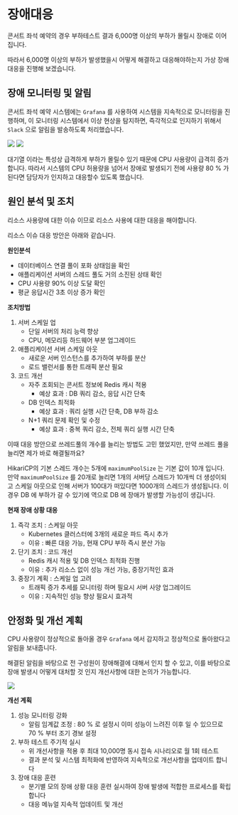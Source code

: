 # 장애대응

콘서트 좌석 예약의 경우 부하테스트 결과 6,000명 이상의 부하가 몰릴시 장애로 이어집니다.

따라서 6,000명 이상의 부하가 발생했을시 어떻게 해결하고 대응해야하는지 가상 장애 대응을 진행해 보겠습니다.

## 장애 모니터링 및 알림

콘서트 좌석 예약 시스템에는 `Grafana` 를 사용하여 시스템을 지속적으로 모니터링을 진행하며, 이 모니터링 시스템에서 이상 현상을 탐지하면,
즉각적으로 인지하기 위해서 `Slack` 으로 알림을 발송하도록 처리했습니다.

![](https://velog.velcdn.com/images/asdcz11/post/838ca8ae-ad99-4c07-8d54-339794cacc78/image.webp)
![](https://velog.velcdn.com/images/asdcz11/post/585bd365-c4b6-4fb2-a15b-b2b65e749f35/image.png)

대기열 이라는 특성상 급격하게 부하가 몰릴수 있기 때문에 CPU 사용량이 급격히 증가합니다.
따라서 시스템의 CPU 허용량을 넘어서 장애로 발생되기 전에 사용량 80 % 가 된다면 담당자가 인지하고 대응할수 있도록 했습니다.

## 원인 분석 및 조치

리소스 사용량에 대한 이슈 이므로 리소스 사용에 대한 대응을 해야합니다.

리소스 이슈 대응 방안은 아래와 같습니다.

**원인분석**

- 데이터베이스 연결 풀이 포화 상태임을 확인
- 애플리케이션 서버의 스레드 풀도 거의 소진된 상태 확인
- CPU 사용량 90% 이상 도달 확인
- 평균 응답시간 3초 이상 증가 확인

**조치방법**

1. 서버 스케일 업
   - 단일 서버의 처리 능력 향상
   - CPU, 메모리등 하드웨어 부분 업그레이드
2. 애플리케이션 서버 스케일 아웃
   - 새로운 서버 인스턴스를 추가하여 부하를 분산
   - 로드 밸런서를 통한 트래픽 분산 필요
3. 코드 개선
    - 자주 조회되는 콘서트 정보에 Redis 캐시 적용
      - 예상 효과 : DB 쿼리 감소, 응답 시간 단축
    - DB 인덱스 최적화
      - 예상 효과 : 쿼리 실행 시간 단축, DB 부하 감소
    - N+1 쿼리 문제 확인 및 수정
      - 예상 효과 : 중복 쿼리 감소, 전체 쿼리 실행 시간 단축

이때 대응 방안으로 쓰레드풀의 개수를 늘리는 방법도 고민 했었지만, 만약 쓰레드 풀을 늘리면 제가 바로 해결될까요?

HikariCP의 기본 스레드 개수는 5개에 `maximumPoolSize` 는 기본 값이 10개 입니다.
만약 `maximumPoolSize` 를 20개로 늘리면 1개의 서버당 스레드가 10개씩 더 생성이되고 스케일 아웃으로 인해 서버가 100대가 떠있다면 1000개의
스레드가 생성됩니다. 이 경우 DB 에 부하가 갈 수 있기에 역으로 DB 에 장애가 발생할 가능성이 생깁니다.


**현재 장애 상황 대응**

1. 즉각 조치 : 스케일 아웃
   - Kubernetes 클러스터에 3개의 새로운 파드 즉시 추가
   - 이유 : 빠른 대응 가능, 현재 CPU 부하 즉시 분산 가능
2. 단기 조치 : 코드 개선
   - Redis 캐시 적용 및 DB 인덱스 최적화 진행
   - 이유 : 추가 리소스 없이 성능 개선 가능, 중장기적인 효과
3. 중장기 계획 : 스케일 업 고려
   - 트래픽 증가 추세를 모니터링 하며 필요시 서버 사양 업그레이드
   - 이유 : 지속적인 성능 향상 필요시 효과적

## 안정화 및 개선 계획

CPU 사용량이 정상적으로 돌아올 경우 `Grafana` 에서 감지하고 정상적으로 돌아왔다고 알림을 보내줍니다.

해결된 알림을 바탕으로 전 구성원이 장애해결에 대해서 인지 할 수 있고, 
이를 바탕으로 장애 발생시 어떻게 대처할 것 인지 개선사항에 대한 논의가 가능합니다.

![](https://velog.velcdn.com/images/asdcz11/post/9459a990-ccb1-4ada-a948-d57e6d72ba17/image.png)

**개선 계획**

1. 성능 모니터링 강화
   - 알림 임계값 조정 : 80 % 로 설정시 이미 성능이 느려진 이후 일 수 있으므로 70 % 부터 조기 경보 설정
2. 부하 테스트 주기적 실시
   - 위 개선사항을 적용 후 최대 10,000명 동시 접속 시나리오로 월 1회 테스트
   - 결과 분석 및 시스템 최적화에 반영하여 지속적으로 개선사항을 업데이트 합니다
3. 장애 대응 훈련
   - 분기별 모의 장애 상황 대응 훈련 실시하여 장애 발생에 적합한 프로세스를 확립합니다
   - 대응 메뉴얼 지속적 업데이트 및 개선

